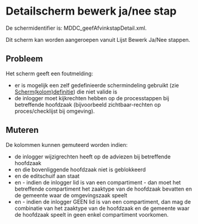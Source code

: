 # Detailscherm bewerk ja/nee stap

De schermidentifier is: MDDC_geefAfvinkstapDetail.xml.

Dit scherm kan worden aangeroepen vanuit Lijst Bewerk Ja/Nee stappen.

## Probleem

Het scherm geeft een foutmelding:

- er is mogelijk een zelf gedefinieerde schermindeling gebruikt (zie [Scherm(kolom)definitie](../../../instellen_inrichten/schermdefinitie/README.md)) die niet valide is
- de inlogger moet kijkrechten hebben op de processtappen bij betreffende hoofdzaak (bijvoorbeeld zichtbaar-rechten op proces/checklijst bij omgeving).

## Muteren

De kolommen kunnen gemuteerd worden indien:

- de inlogger wijzigrechten heeft op de adviezen bij betreffende hoofdzaak
- en die bovenliggende hoofdzaak niet is geblokkeerd
- en de editschuif aan staat
- en - indien de inlogger lid is van een compartiment - dan moet het betreffende compartiment het zaaktype van de hoofdzaak bevatten en de gemeente waar de omgevingszaak speelt
- en - indien de inlogger GEEN lid is van een compartiment, dan mag de combinatie van het zaaktype van de hoofdzaak en de gemeente waar de hoofdzaak speelt in geen enkel compartiment voorkomen.
